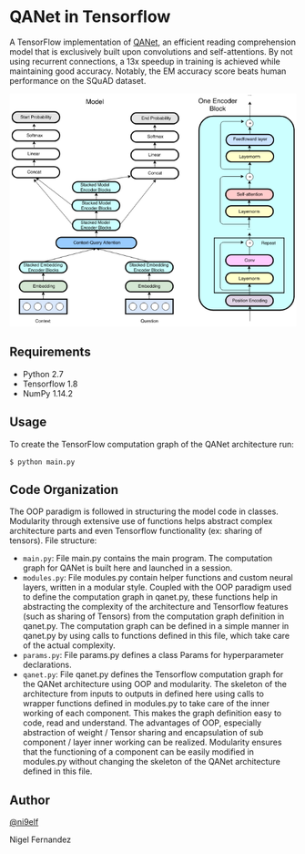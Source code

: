 # QANet in Tensorflow

A TensorFlow implementation of [QANet](https://arxiv.org/abs/1804.09541), an efficient reading comprehension model that is exclusively built upon convolutions and self-attentions. By not using recurrent connections, a 13x speedup in training is achieved while maintaining good accuracy. Notably, the EM accuracy score beats human performance on the SQuAD dataset.

<p align="center"> 
<img src="assets/architecture.png">
</p>

## Requirements

* Python 2.7
* Tensorflow 1.8
* NumPy 1.14.2

## Usage

To create the TensorFlow computation graph of the QANet architecture run:

    $ python main.py

## Code Organization

The OOP paradigm is followed in structuring the model code in classes. Modularity through extensive use of functions helps abstract complex architecture parts and even Tensorflow functionality (ex: sharing of tensors). File structure:
* `main.py`: File main.py contains the main program. The computation graph for QANet is built here and launched in a session.
* `modules.py`: File modules.py contain helper functions and custom neural layers, written in a modular style. Coupled with the OOP paradigm used to define the computation graph in qanet.py, these functions help in abstracting the complexity of the architecture and Tensorflow features (such as sharing of Tensors) from the computation graph definition in qanet.py. The computation graph can be defined in a simple manner in qanet.py by using calls to functions defined in this file, which take care of the actual complexity.
* `params.py`: File params.py defines a class Params for hyperparameter declarations.
* `qanet.py`: File qanet.py defines the Tensorflow computation graph for the QANet architecture using OOP and modularity. The skeleton of the architecture from inputs to outputs in defined here using calls to wrapper functions defined in modules.py to take care of the inner working of each component. This makes the graph definition easy to code, read and understand. The advantages of OOP, especially abstraction of weight / Tensor sharing and encapsulation of sub component / layer inner working can be realized. Modularity ensures that the functioning of a component can be easily modified in modules.py without changing the skeleton of the QANet architecture defined in this file.

## Author

[@ni9elf](https://github.com/ni9elf)

Nigel Fernandez 

